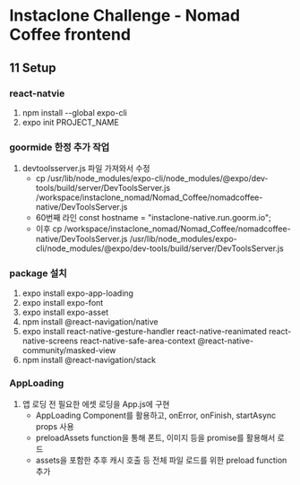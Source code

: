 # Instaclone Challenge - Nomad Coffee frontend

## 11 Setup
### react-natvie
1) npm install --global expo-cli
2) expo init PROJECT_NAME
### goormide 한정 추가 작업
1) devtoolsserver.js 파일 가져와서 수정
	- cp /usr/lib/node_modules/expo-cli/node_modules/\@expo/dev-tools/build/server/DevToolsServer.js /workspace/instaclone_nomad/Nomad_Coffee/nomadcoffee-native/DevToolsServer.js
	- 60번째 라인 const hostname = "instaclone-native.run.goorm.io";
	- 이후 cp /workspace/instaclone_nomad/Nomad_Coffee/nomadcoffee-native/DevToolsServer.js /usr/lib/node_modules/expo-cli/node_modules/\@expo/dev-tools/build/server/DevToolsServer.js
### package 설치
1) expo install expo-app-loading
2) expo install expo-font
3) expo install expo-asset
4) npm install @react-navigation/native
5) expo install react-native-gesture-handler react-native-reanimated react-native-screens react-native-safe-area-context @react-native-community/masked-view
6) npm install @react-navigation/stack
### AppLoading
1) 앱 로딩 전 필요한 에셋 로딩을 App.js에 구현
	- AppLoading Component를 활용하고, onError, onFinish, startAsync props 사용
	- preloadAssets function을 통해 폰트, 이미지 등을 promise를 활용해서 로드
	- assets을 포함한 추후 캐시 호출 등 전체 파일 로드를 위한 preload function 추가